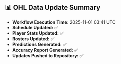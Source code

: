 ## 📊 OHL Data Update Summary
- **Workflow Execution Time:** 2025-11-01 03:41 UTC
- **Schedule Updated:** ✅
- **Player Stats Updated:** ✅
- **Rosters Updated:** ✅
- **Predictions Generated:** ✅
- **Accuracy Report Generated:** ✅
- **Updates Pushed to Repository:** ✅
